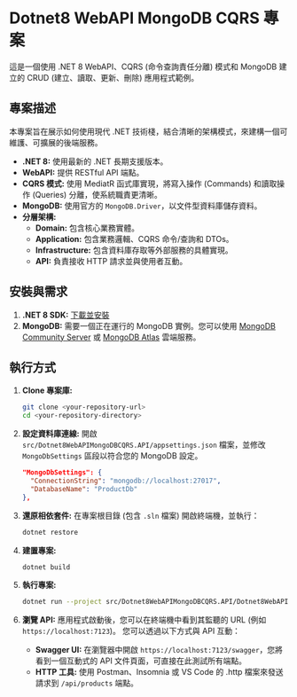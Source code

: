 # Dotnet8 WebAPI MongoDB CQRS 專案

這是一個使用 .NET 8 WebAPI、CQRS (命令查詢責任分離) 模式和 MongoDB 建立的 CRUD (建立、讀取、更新、刪除) 應用程式範例。

## 專案描述

本專案旨在展示如何使用現代 .NET 技術棧，結合清晰的架構模式，來建構一個可維護、可擴展的後端服務。

*   **.NET 8:** 使用最新的 .NET 長期支援版本。
*   **WebAPI:** 提供 RESTful API 端點。
*   **CQRS 模式:** 使用 MediatR 函式庫實現，將寫入操作 (Commands) 和讀取操作 (Queries) 分離，使系統職責更清晰。
*   **MongoDB:** 使用官方的 `MongoDB.Driver`，以文件型資料庫儲存資料。
*   **分層架構:**
    *   **Domain:** 包含核心業務實體。
    *   **Application:** 包含業務邏輯、CQRS 命令/查詢和 DTOs。
    *   **Infrastructure:** 包含資料庫存取等外部服務的具體實現。
    *   **API:** 負責接收 HTTP 請求並與使用者互動。

## 安裝與需求

1.  **.NET 8 SDK:** [下載並安裝](https://dotnet.microsoft.com/download/dotnet/8.0)
2.  **MongoDB:** 需要一個正在運行的 MongoDB 實例。您可以使用 [MongoDB Community Server](https://www.mongodb.com/try/download/community) 或 [MongoDB Atlas](https://www.mongodb.com/cloud/atlas) 雲端服務。

## 執行方式

1.  **Clone 專案庫:**
    ```bash
    git clone <your-repository-url>
    cd <your-repository-directory>
    ```

2.  **設定資料庫連線:**
    開啟 `src/Dotnet8WebAPIMongoDBCQRS.API/appsettings.json` 檔案，並修改 `MongoDbSettings` 區段以符合您的 MongoDB 設定。
    ```json
    "MongoDbSettings": {
      "ConnectionString": "mongodb://localhost:27017",
      "DatabaseName": "ProductDb"
    },
    ```

3.  **還原相依套件:**
    在專案根目錄 (包含 `.sln` 檔案) 開啟終端機，並執行：
    ```bash
    dotnet restore
    ```

4.  **建置專案:**
    ```bash
    dotnet build
    ```

5.  **執行專案:**
    ```bash
    dotnet run --project src/Dotnet8WebAPIMongoDBCQRS.API/Dotnet8WebAPIMongoDBCQRS.API.csproj
    ```

6.  **瀏覽 API:**
    應用程式啟動後，您可以在終端機中看到其監聽的 URL (例如 `https://localhost:7123`)。
    您可以透過以下方式與 API 互動：
    *   **Swagger UI:** 在瀏覽器中開啟 `https://localhost:7123/swagger`，您將看到一個互動式的 API 文件頁面，可直接在此測試所有端點。
    *   **HTTP 工具:** 使用 Postman、Insomnia 或 VS Code 的 .http 檔案來發送請求到 `/api/products` 端點。